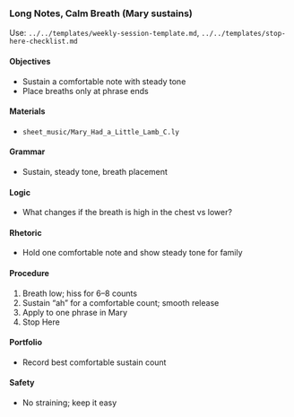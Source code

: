 ### Long Notes, Calm Breath (Mary sustains)

Use: `../../templates/weekly-session-template.md`, `../../templates/stop-here-checklist.md`

#### Objectives
- Sustain a comfortable note with steady tone
- Place breaths only at phrase ends

#### Materials
- `sheet_music/Mary_Had_a_Little_Lamb_C.ly`

#### Grammar
- Sustain, steady tone, breath placement

#### Logic
- What changes if the breath is high in the chest vs lower?

#### Rhetoric
- Hold one comfortable note and show steady tone for family

#### Procedure
1) Breath low; hiss for 6–8 counts
2) Sustain “ah” for a comfortable count; smooth release
3) Apply to one phrase in Mary
4) Stop Here

#### Portfolio
- Record best comfortable sustain count

#### Safety
- No straining; keep it easy